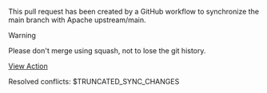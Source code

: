 This pull request has been created by a GitHub workflow to synchronize the main branch with Apache upstream/main.

> [!WARNING]
> Please don't merge using squash, not to lose the git history.

[View Action]($RUN_URL)

Resolved conflicts:
$TRUNCATED_SYNC_CHANGES
